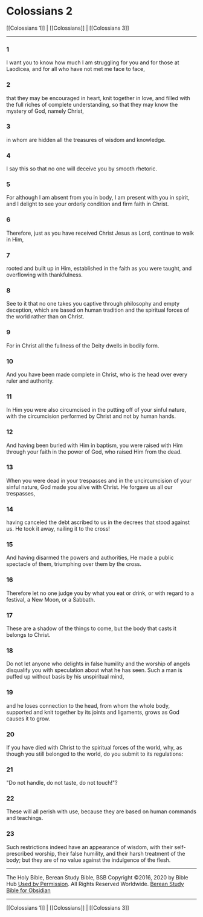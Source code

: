 # Colossians 2

[[Colossians 1]] | [[Colossians]] | [[Colossians 3]]

---

### 1
I want you to know how much I am struggling for you and for those at Laodicea, and for all who have not met me face to face,

### 2
that they may be encouraged in heart, knit together in love, and filled with the full riches of complete understanding, so that they may know the mystery of God, namely Christ,

### 3
in whom are hidden all the treasures of wisdom and knowledge.

### 4
I say this so that no one will deceive you by smooth rhetoric.

### 5
For although I am absent from you in body, I am present with you in spirit, and I delight to see your orderly condition and firm faith in Christ.

### 6
Therefore, just as you have received Christ Jesus as Lord, continue to walk in Him,

### 7
rooted and built up in Him, established in the faith as you were taught, and overflowing with thankfulness.

### 8
See to it that no one takes you captive through philosophy and empty deception, which are based on human tradition and the spiritual forces of the world rather than on Christ.

### 9
For in Christ all the fullness of the Deity dwells in bodily form.

### 10
And you have been made complete in Christ, who is the head over every ruler and authority.

### 11
In Him you were also circumcised in the putting off of your sinful nature, with the circumcision performed by Christ and not by human hands.

### 12
And having been buried with Him in baptism, you were raised with Him through your faith in the power of God, who raised Him from the dead.

### 13
When you were dead in your trespasses and in the uncircumcision of your sinful nature, God made you alive with Christ. He forgave us all our trespasses,

### 14
having canceled the debt ascribed to us in the decrees that stood against us. He took it away, nailing it to the cross!

### 15
And having disarmed the powers and authorities, He made a public spectacle of them, triumphing over them by the cross.

### 16
Therefore let no one judge you by what you eat or drink, or with regard to a festival, a New Moon, or a Sabbath.

### 17
These are a shadow of the things to come, but the body that casts it belongs to Christ.

### 18
Do not let anyone who delights in false humility and the worship of angels disqualify you with speculation about what he has seen. Such a man is puffed up without basis by his unspiritual mind,

### 19
and he loses connection to the head, from whom the whole body, supported and knit together by its joints and ligaments, grows as God causes it to grow.

### 20
If you have died with Christ to the spiritual forces of the world, why, as though you still belonged to the world, do you submit to its regulations:

### 21
"Do not handle, do not taste, do not touch!"?

### 22
These will all perish with use, because they are based on human commands and teachings.

### 23
Such restrictions indeed have an appearance of wisdom, with their self-prescribed worship, their false humility, and their harsh treatment of the body; but they are of no value against the indulgence of the flesh.

---

The Holy Bible, Berean Study Bible, BSB
Copyright ©2016, 2020 by Bible Hub
[Used by Permission](https://berean.bible/terms.htm). All Rights Reserved Worldwide.
[Berean Study Bible for Obsidian](https://github.com/gapmiss/berean-study-bible-for-obsidian)

---

[[Colossians 1]] | [[Colossians]] | [[Colossians 3]]

